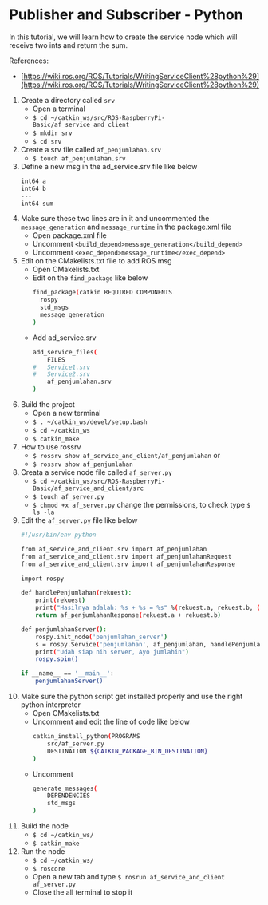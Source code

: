 # Publisher and Subscriber - Python
In this tutorial, we will learn how to create the service node which will receive two ints and return the sum.

References:
- [https://wiki.ros.org/ROS/Tutorials/WritingServiceClient%28python%29](https://wiki.ros.org/ROS/Tutorials/WritingServiceClient%28python%29)

1. Create a directory called `srv`
	- Open a terminal
	- `$ cd ~/catkin_ws/src/ROS-RaspberryPi-Basic/af_service_and_client`
	- `$ mkdir srv`
	- `$ cd srv`
2. Create a srv file called `af_penjumlahan.srv`
	- `$ touch af_penjumlahan.srv`
3. Define a new msg in the ad_service.srv file like below
	```sh
	int64 a
	int64 b
	---
	int64 sum
	```
4. Make sure these two lines are in it and uncommented the `message_generation` and `message_runtime` in the package.xml file
	- Open package.xml file
	- Uncomment `<build_depend>message_generation</build_depend>`
	- Uncomment `<exec_depend>message_runtime</exec_depend>`
5. Edit on the CMakelists.txt file to add ROS msg
	- Open CMakelists.txt
	- Edit on the `find_package` like below
		```sh
		find_package(catkin REQUIRED COMPONENTS
		  rospy
		  std_msgs
		  message_generation
		)
		```
	- Add ad_service.srv
		```sh
		add_service_files(
			FILES
		#   Service1.srv
		#   Service2.srv
			af_penjumlahan.srv
		)
		```
6. Build the project
	- Open a new terminal
	- `$ . ~/catkin_ws/devel/setup.bash`
	- `$ cd ~/catkin_ws`
	- `$ catkin_make`
7. How to use rossrv
	- `$ rossrv show af_service_and_client/af_penjumlahan` or
	- `$ rossrv show af_penjumlahan`
8. Creata a service node file called `af_server.py`
	- `$ cd ~/catkin_ws/src/ROS-RaspberryPi-Basic/af_service_and_client/src`
	- `$ touch af_server.py`
	- `$ chmod +x af_server.py`	change the permissions, to check type `$ ls -la`
9. Edit the `af_server.py` file like below
	```sh
	#!/usr/bin/env python

	from af_service_and_client.srv import af_penjumlahan
	from af_service_and_client.srv import af_penjumlahanRequest
	from af_service_and_client.srv import af_penjumlahanResponse

	import rospy

	def handlePenjumlahan(rekuest):
		print(rekuest)
		print("Hasilnya adalah: %s + %s = %s" %(rekuest.a, rekuest.b, (rekuest.a + rekuest.b))
		return af_penjumlahanResponse(rekuest.a + rekuest.b)

	def penjumlahanServer():
		rospy.init_node('penjumlahan_server')
		s = rospy.Service('penjumlahan', af_penjumlahan, handlePenjumlahan)
		print("Udah siap nih server, Ayo jumlahin")
		rospy.spin()

	if __name__ == '__main__':
		penjumlahanServer()
	```
10. Make sure the python script get installed properly and use the right python interpreter
	- Open CMakelists.txt
	- Uncomment and edit the line of code like below
		```sh
		catkin_install_python(PROGRAMS
			src/af_server.py
			DESTINATION ${CATKIN_PACKAGE_BIN_DESTINATION}
		)
		```
	- Uncomment
		```sh
		generate_messages(
			DEPENDENCIES
			std_msgs
		)
		```
11. Build the node
	- `$ cd ~/catkin_ws/`
	- `$ catkin_make`
12. Run the node
	- `$ cd ~/catkin_ws/`
	- `$ roscore`
	- Open a new tab and type `$ rosrun af_service_and_client af_server.py`
	- Close the all terminal to stop it
